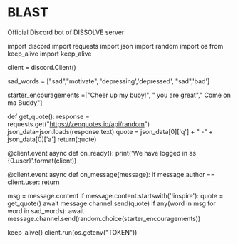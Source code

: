 # BLAST
Official Discord bot of DISSOLVE server

import discord
import requests
import json
import random
import os
from keep_alive import keep_alive

client = discord.Client()

sad_words = ["sad","motivate", 'depressing','depressed', "sad",'bad']

starter_encouragements =["Cheer up my buoy!", " you are great"," Come on ma Buddy"]


def get_quote():
	response = requests.get("https://zenquotes.io/api/random")
	json_data=json.loads(response.text)
	quote = json_data[0]['q'] + " -" + json_data[0]['a']
	return(quote)

@client.event
async def on_ready():
	print('We have logged in as {0.user}'.format(client))

@client.event
async def on_message(message):
	if message.author == client.user:
		return

msg = message.content
if message.content.startswith('!inspire'):
	quote = get_quote()
	await message.channel.send(quote) 
if any(word in msg for word in sad_words):
	await message.channel.send(random.choice(starter_encouragements))

keep_alive()
client.run(os.getenv("TOKEN"))
